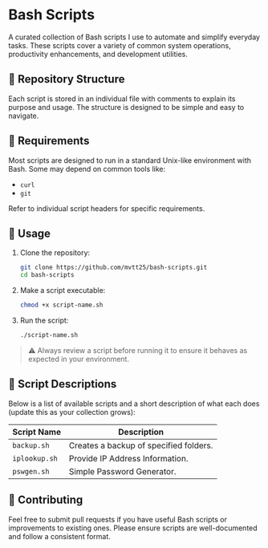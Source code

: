 # Bash Scripts

A curated collection of Bash scripts I use to automate and simplify everyday tasks. These scripts cover a variety of common system operations, productivity enhancements, and development utilities.

## 📁 Repository Structure

Each script is stored in an individual file with comments to explain its purpose and usage. The structure is designed to be simple and easy to navigate.

## 🔧 Requirements

Most scripts are designed to run in a standard Unix-like environment with Bash. Some may depend on common tools like:

- `curl`
- `git`

Refer to individual script headers for specific requirements.

## 🚀 Usage

1. Clone the repository:
   ```bash
   git clone https://github.com/mvtt25/bash-scripts.git
   cd bash-scripts
   ```

2. Make a script executable:
   ```bash
   chmod +x script-name.sh
   ```

3. Run the script:
   ```bash
   ./script-name.sh
   ```

> ⚠️ Always review a script before running it to ensure it behaves as expected in your environment.

## 📜 Script Descriptions

Below is a list of available scripts and a short description of what each does (update this as your collection grows):

| Script Name        | Description                            |
|--------------------|----------------------------------------|
| `backup.sh`        | Creates a backup of specified folders. |
| `iplookup.sh`      | Provide IP Address Information.        |
| `pswgen.sh`        | Simple Password Generator.             |

## 🧪 Contributing

Feel free to submit pull requests if you have useful Bash scripts or improvements to existing ones. Please ensure scripts are well-documented and follow a consistent format.

